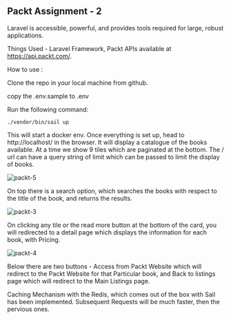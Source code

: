## Packt Assignment - 2

Laravel is accessible, powerful, and provides tools required for large, robust applications.

Things Used - Laravel Framework, Packt APIs available at https://api.packt.com/.

How to use : 

Clone the repo in your local machine from github.

copy the .env.sample to .env

Run the following command: 

```./vendor/bin/sail up```

This will start a docker env. Once everything is set up, head to http://localhost/ in the browser. It will display a catalogue of the books available. At a time we show 9 tiles which are paginated at the bottom. The / url can have a query string of limit which can be passed to limit the display of books.

![packt-5](https://user-images.githubusercontent.com/5665522/144005874-5efb0148-d25c-4268-926d-236170280c0d.png)

On top there is a search option, which searches the books with respect to the title of the book, and returns the results.

![packt-3](https://user-images.githubusercontent.com/5665522/143896072-6e0e59dd-e26a-4ea4-b54c-dc7af4857463.png)

On clicking any tile or the read more button at the bottom of the card, you will redirected to a detail page which displays the information for each book, with Pricing.

![packt-4](https://user-images.githubusercontent.com/5665522/143896331-4835a518-0ad3-4b46-bed7-38624e3bdb7b.png)

Below there are two buttons - Access from Packt Website which will redirect to the Packt Website for that Particular book, and Back to listings page which will redirect to the Main Listings page.

Caching Mechanism with the Redis, which comes out of the box with Sail has been implemented. Subsequent Requests will be much faster, then the pervious ones.
